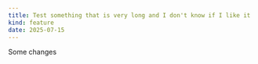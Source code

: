 ```yaml
---
title: Test something that is very long and I don't know if I like it
kind: feature
date: 2025-07-15
---
```


Some changes
